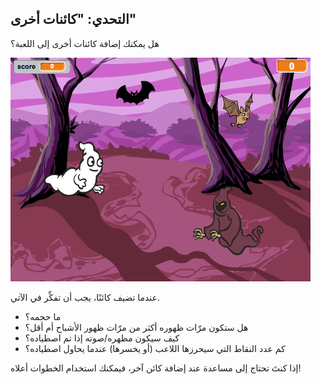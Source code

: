 ## التحدي: "كائنات أخرى"

هل يمكنك إضافة كائنات أخرى إلى اللعبة؟

![لقطة الشاشة](images/ghost-final.png)

عندما تضيف كائنًا، يجب أن تفكِّر في الآتي.

+ ما حجمه؟
+ هل ستكون مرّات ظهوره أكثر من مرّات ظهور الأشباح أم أقل؟
+ كيف سيكون مظهره/صوته إذا تم اصطياده؟
+ كم عدد النقاط التي سيحرزها اللاعب (أو يخسرها) عندما يحاول اصطياده؟

إذا كنتَ تحتاج إلى مساعدة عند إضافة كائن آخر، فيمكنك استخدام الخطوات أعلاه!